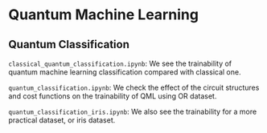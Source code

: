 # Quantum Machine Learning

## Quantum Classification

`classical_quantum_classification.ipynb`: We see the trainability of quantum machine learning classification compared with classical one.

`quantum_classification.ipynb`: We check the effect of the circuit structures and cost functions on the trainability of QML using OR dataset.

`quantum_classification_iris.ipynb`: We also see the trainability for a more practical dataset, or iris dataset.
